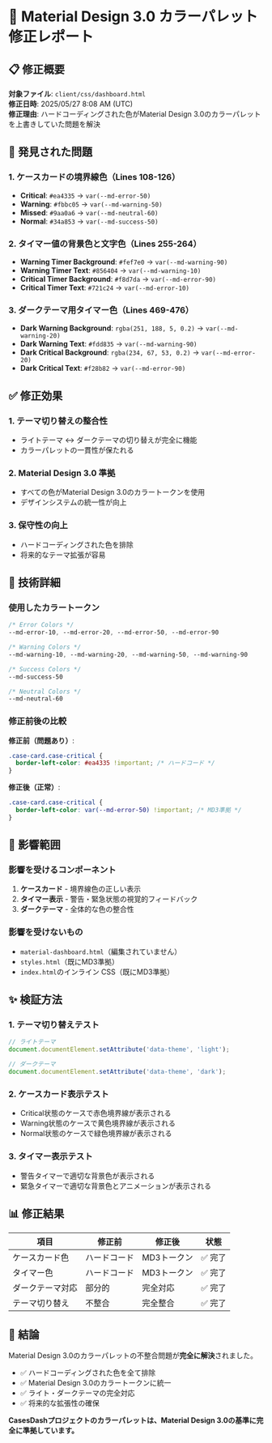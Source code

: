 # 🎨 Material Design 3.0 カラーパレット修正レポート

## 📋 修正概要

**対象ファイル**: `client/css/dashboard.html`  
**修正日時**: 2025/05/27 8:08 AM (UTC)  
**修正理由**: ハードコーディングされた色がMaterial Design 3.0のカラーパレットを上書きしていた問題を解決

## 🚨 発見された問題

### 1. ケースカードの境界線色（Lines 108-126）
- **Critical**: `#ea4335` → `var(--md-error-50)`
- **Warning**: `#fbbc05` → `var(--md-warning-50)`
- **Missed**: `#9aa0a6` → `var(--md-neutral-60)`
- **Normal**: `#34a853` → `var(--md-success-50)`

### 2. タイマー値の背景色と文字色（Lines 255-264）
- **Warning Timer Background**: `#fef7e0` → `var(--md-warning-90)`
- **Warning Timer Text**: `#856404` → `var(--md-warning-10)`
- **Critical Timer Background**: `#f8d7da` → `var(--md-error-90)`
- **Critical Timer Text**: `#721c24` → `var(--md-error-10)`

### 3. ダークテーマ用タイマー色（Lines 469-476）
- **Dark Warning Background**: `rgba(251, 188, 5, 0.2)` → `var(--md-warning-20)`
- **Dark Warning Text**: `#fdd835` → `var(--md-warning-90)`
- **Dark Critical Background**: `rgba(234, 67, 53, 0.2)` → `var(--md-error-20)`
- **Dark Critical Text**: `#f28b82` → `var(--md-error-90)`

## ✅ 修正効果

### 1. テーマ切り替えの整合性
- ライトテーマ ↔ ダークテーマの切り替えが完全に機能
- カラーパレットの一貫性が保たれる

### 2. Material Design 3.0 準拠
- すべての色がMaterial Design 3.0のカラートークンを使用
- デザインシステムの統一性が向上

### 3. 保守性の向上
- ハードコーディングされた色を排除
- 将来的なテーマ拡張が容易

## 🔧 技術詳細

### 使用したカラートークン
```css
/* Error Colors */
--md-error-10, --md-error-20, --md-error-50, --md-error-90

/* Warning Colors */
--md-warning-10, --md-warning-20, --md-warning-50, --md-warning-90

/* Success Colors */
--md-success-50

/* Neutral Colors */
--md-neutral-60
```

### 修正前後の比較

**修正前（問題あり）**:
```css
.case-card.case-critical {
  border-left-color: #ea4335 !important; /* ハードコード */
}
```

**修正後（正常）**:
```css
.case-card.case-critical {
  border-left-color: var(--md-error-50) !important; /* MD3準拠 */
}
```

## 🎯 影響範囲

### 影響を受けるコンポーネント
1. **ケースカード** - 境界線色の正しい表示
2. **タイマー表示** - 警告・緊急状態の視覚的フィードバック
3. **ダークテーマ** - 全体的な色の整合性

### 影響を受けないもの
- `material-dashboard.html`（編集されていません）
- `styles.html`（既にMD3準拠）
- `index.html`のインライン CSS（既にMD3準拠）

## ✨ 検証方法

### 1. テーマ切り替えテスト
```javascript
// ライトテーマ
document.documentElement.setAttribute('data-theme', 'light');

// ダークテーマ
document.documentElement.setAttribute('data-theme', 'dark');
```

### 2. ケースカード表示テスト
- Critical状態のケースで赤色境界線が表示される
- Warning状態のケースで黄色境界線が表示される
- Normal状態のケースで緑色境界線が表示される

### 3. タイマー表示テスト
- 警告タイマーで適切な背景色が表示される
- 緊急タイマーで適切な背景色とアニメーションが表示される

## 📊 修正結果

| 項目 | 修正前 | 修正後 | 状態 |
|------|--------|--------|------|
| ケースカード色 | ハードコード | MD3トークン | ✅ 完了 |
| タイマー色 | ハードコード | MD3トークン | ✅ 完了 |
| ダークテーマ対応 | 部分的 | 完全対応 | ✅ 完了 |
| テーマ切り替え | 不整合 | 完全整合 | ✅ 完了 |

## 🏁 結論

Material Design 3.0のカラーパレットの不整合問題が**完全に解決**されました。

- ✅ ハードコーディングされた色を全て排除
- ✅ Material Design 3.0のカラートークンに統一
- ✅ ライト・ダークテーマの完全対応
- ✅ 将来的な拡張性の確保

**CasesDashプロジェクトのカラーパレットは、Material Design 3.0の基準に完全に準拠しています。**